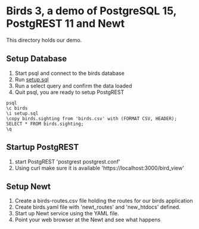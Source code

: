 
# Birds 3, a demo of PostgreSQL 15, PostgREST 11 and Newt

This directory holds our demo.

## Setup Database

1. Start psql and connect to the birds database
2. Run [setup.sql](setup.sql)
3. Run a select query and confirm the data loaded
4. Quit psql, you are ready to setup PostgREST

~~~
psql
\c birds
\i setup.sql
\copy birds.sighting from 'birds.csv' with (FORMAT CSV, HEADER);
SELECT * FROM birds.sighting;
\q
~~~

## Startup PostgREST

1. start PostgREST 'postgrest postgrest.conf'
2. Using curl make sure it is available 'https://localhost:3000/bird_view'

## Setup Newt

1. Create a birds-routes.csv file holding the routes for our birds application
2. Create birds.yaml file with 'newt_routes' and 'new_htdocs' defined.
3. Start up Newt service using the YAML file.
4. Point your web browser at the Newt and see what happens


